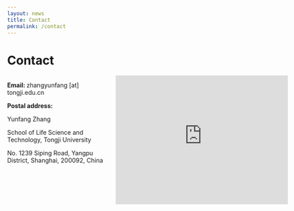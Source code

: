 ```yaml
---
layout: news
title: Contact
permalink: /contact
---
```


# Contact

<div style="width: 100%;">
    <div style="float: left; width: 50%;">
        <p>
            <a href="mailto:zhangyunfang@tongji.edu.cn" title="email">
                <i class="fas fa-envelope ai-1.5x"></i></a>
            <a href="https://orcid.org/" title="ORCID" target="_blank">
                <i class="ai ai-orcid ai-1.5x"></i></a>
            <a href="https://scholar.google.com/citations?user=Opgodt4AAAAJ&hl=en" title="Google Scholar" target="_blank">
                <i class="ai ai-google-scholar ai-1.5x"></i></a>
            <a href="https://www.researchgate.net/profile/Yunfang-Zhang" title="ResearchGate" target="_blank">
                <i class="ai ai-researchgate ai-1.5x"></i></a>
        </p>
        <p><b>Email: </b>zhangyunfang [at] tongji.edu.cn</p>
        <p><b>Postal address:</b></p>
        <p>Yunfang Zhang</p>
        <p>School of Life Science and Technology, Tongji University</p>
        <p>No. 1239 Siping Road, Yangpu District, Shanghai, 200092, China</p>
    </div>
    <div style="float: right; width: 50%;">
        <iframe src="https://www.google.com/maps/embed?pb=!1m18!1m12!1m3!1d3409.745270099186!2d121.49825907705562!3d31.283140558821827!2m3!1f0!2f0!3f0!3m2!1i1024!2i768!4f13.1!3m3!1m2!1s0x35b2717ceee3abdb%3A0x74e0a9b94ca733ac!2z5ZCM5rWO5aSn5a2m5Zub5bmz6Lev5qCh5Yy6!5e0!3m2!1szh-CN!2ssg!4v1712816687878!5m2!1szh-CN!2ssg" width="400" height="300" style="border:0;" allowfullscreen="" loading="lazy" referrerpolicy="no-referrer-when-downgrade"></iframe>
    </div>
</div>
<div style="clear: both;"></div>


